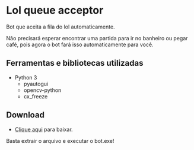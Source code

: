 # Lol queue acceptor
Bot que aceita a fila do lol automaticamente.

Não precisará esperar encontrar uma partida para ir no banheiro ou pegar café, pois agora o bot fará isso automaticamente para você.


## Ferramentas e bibliotecas utilizadas
* Python 3
  * pyautogui
  * opencv-python
  * cx_freeze

## Download
* [Clique aqui](https://github.com/vitox013/bot-lol/archive/refs/tags/v1.0.1.zip) para baixar.

Basta extrair o arquivo e executar o bot.exe!
